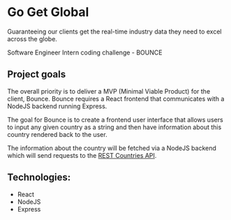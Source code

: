 # Go Get Global
Guaranteeing our clients get the real-time industry data they need to excel across the globe. 

Software Engineer Intern coding challenge - BOUNCE

<!-- <p align="center">
    <img src="bounce-a-country/public/favicon.ico" width=600>
</p> -->

## Project goals

The overall priority is to deliver a MVP (Minimal Viable Product) for the client, Bounce. Bounce requires a React frontend that communicates with a NodeJS backend running Express. 

The goal for Bounce is to create a frontend user interface that allows users to input any given country as a string and then have information about this country
rendered back to the user. 

The information about the country will be fetched via a NodeJS backend which will send requests to the [REST Countries API](https://restcountries.com/#rest-countries). 

 ## Technologies:
- React
- NodeJS
- Express
